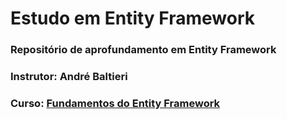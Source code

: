 # Estudo em Entity Framework

### Repositório de aprofundamento em Entity Framework 

### Instrutor: André Baltieri 

### Curso: <html><a href="https://balta.io/cursos/fundamentos-entity-framework" target="_blank">Fundamentos do Entity Framework</a></html>


